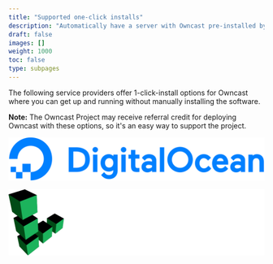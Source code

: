 ```yaml
---
title: "Supported one-click installs"
description: "Automatically have a server with Owncast pre-installed by using supported hosting providers."
draft: false
images: []
weight: 1000
toc: false
type: subpages
---
```


The following service providers offer 1-click-install options for Owncast where you can get up and running without manually installing the software.

**Note:** The Owncast Project may receive referral credit for deploying Owncast with these options, so it's an easy way to support the project.

[![DigitalOcean](/quickstart/digitalocean/DO_Logo_horizontal_blue.svg)](/quickstart/digitalocean/)

[![Linode](/quickstart/linode/linode.svg)](/quickstart/linode/)
